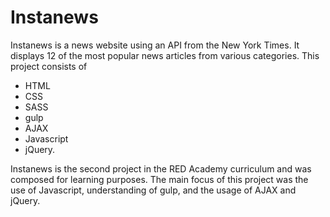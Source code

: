 <h1>Instanews</h1>

Instanews is a news website using an API from the New York Times. It displays 12 of the most popular news articles from various categories. This project consists of 

<ul>
  <li>HTML</li>
  <li>CSS</li>
  <li>SASS</li>
  <li>gulp</li>
  <li>AJAX</li>
  <li>Javascript</li>
  <li>jQuery.</li>
 </ul

<p>Instanews is the second project in the RED Academy curriculum and was composed for learning purposes. The main focus of this project was the use of Javascript, understanding of gulp, and the usage of AJAX and jQuery.</p>
